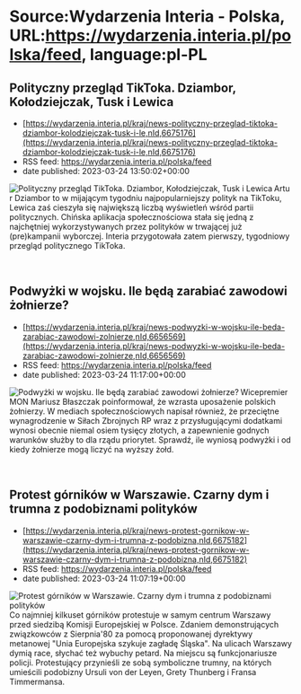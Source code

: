 # Source:Wydarzenia Interia - Polska, URL:https://wydarzenia.interia.pl/polska/feed, language:pl-PL

## Polityczny przegląd TikToka. Dziambor, Kołodziejczak, Tusk i Lewica
 - [https://wydarzenia.interia.pl/kraj/news-polityczny-przeglad-tiktoka-dziambor-kolodziejczak-tusk-i-le,nId,6675176](https://wydarzenia.interia.pl/kraj/news-polityczny-przeglad-tiktoka-dziambor-kolodziejczak-tusk-i-le,nId,6675176)
 - RSS feed: https://wydarzenia.interia.pl/polska/feed
 - date published: 2023-03-24 13:50:02+00:00

<p><a href="https://wydarzenia.interia.pl/kraj/news-polityczny-przeglad-tiktoka-dziambor-kolodziejczak-tusk-i-le,nId,6675176"><img align="left" alt="Polityczny przegląd TikToka. Dziambor, Kołodziejczak, Tusk i Lewica" src="https://i.iplsc.com/polityczny-przeglad-tiktoka-dziambor-kolodziejczak-tusk-i-le/000GXPW2HLHQ6OVE-C321.jpg" /></a>Artur Dziambor to w mijającym tygodniu najpopularniejszy polityk na TikToku, Lewica zaś cieszyła się największą liczbą wyświetleń wśród partii politycznych. Chińska aplikacja społecznościowa stała się jedną z najchętniej wykorzystywanych przez polityków w trwającej już (pre)kampanii wyborczej. Interia przygotowała zatem pierwszy, tygodniowy przegląd politycznego TikToka.</p><br clear="all" />

## Podwyżki w wojsku. Ile będą zarabiać zawodowi żołnierze?
 - [https://wydarzenia.interia.pl/kraj/news-podwyzki-w-wojsku-ile-beda-zarabiac-zawodowi-zolnierze,nId,6656569](https://wydarzenia.interia.pl/kraj/news-podwyzki-w-wojsku-ile-beda-zarabiac-zawodowi-zolnierze,nId,6656569)
 - RSS feed: https://wydarzenia.interia.pl/polska/feed
 - date published: 2023-03-24 11:17:00+00:00

<p><a href="https://wydarzenia.interia.pl/kraj/news-podwyzki-w-wojsku-ile-beda-zarabiac-zawodowi-zolnierze,nId,6656569"><img align="left" alt="Podwyżki w wojsku. Ile będą zarabiać zawodowi żołnierze?" src="https://i.iplsc.com/podwyzki-w-wojsku-ile-beda-zarabiac-zawodowi-zolnierze/000GGEVWF4B9D25N-C321.jpg" /></a>Wicepremier MON Mariusz Błaszczak poinformował, że wzrasta uposażenie polskich żołnierzy. W mediach społecznościowych napisał również, że przeciętne wynagrodzenie w Siłach Zbrojnych RP wraz z przysługującymi dodatkami wynosi obecnie niemal osiem tysięcy złotych, a zapewnienie godnych warunków służby to dla rządu priorytet. Sprawdź, ile wyniosą podwyżki i od kiedy żołnierze mogą liczyć na wyższy żołd.</p><br clear="all" />

## Protest górników w Warszawie. Czarny dym i trumna z podobiznami polityków
 - [https://wydarzenia.interia.pl/kraj/news-protest-gornikow-w-warszawie-czarny-dym-i-trumna-z-podobizna,nId,6675182](https://wydarzenia.interia.pl/kraj/news-protest-gornikow-w-warszawie-czarny-dym-i-trumna-z-podobizna,nId,6675182)
 - RSS feed: https://wydarzenia.interia.pl/polska/feed
 - date published: 2023-03-24 11:07:19+00:00

<p><a href="https://wydarzenia.interia.pl/kraj/news-protest-gornikow-w-warszawie-czarny-dym-i-trumna-z-podobizna,nId,6675182"><img align="left" alt="Protest górników w Warszawie. Czarny dym i trumna z podobiznami polityków " src="https://i.iplsc.com/protest-gornikow-w-warszawie-czarny-dym-i-trumna-z-podobizna/000GXP9J95YGDG8Q-C321.jpg" /></a>Co najmniej kilkuset górników protestuje w samym centrum Warszawy przed siedzibą Komisji Europejskiej w Polsce. Zdaniem demonstrujących związkowców z Sierpnia'80 za pomocą proponowanej dyrektywy metanowej &quot;Unia Europejska szykuje zagładę Śląska&quot;. Na ulicach Warszawy dymią race, słychać też wybuchy petard. Na miejscu są funkcjonariusze policji. Protestujący przynieśli ze sobą symboliczne trumny, na których umieścili podobizny Ursuli von der Leyen, Grety Thunberg i Fransa Timmermansa. </p><br clear="all" />

